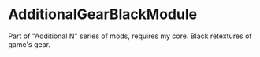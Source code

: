 # AdditionalGearBlackModule
Part of "Additional N" series of mods, requires my core. Black retextures of game's gear.
